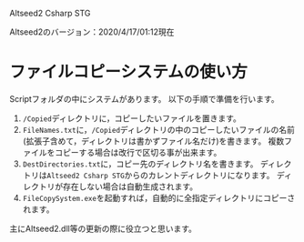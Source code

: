 Altseed2 Csharp STG

Altseed2のバージョン：2020/4/17/01:12現在

# ファイルコピーシステムの使い方

Scriptフォルダの中にシステムがあります。
以下の手順で準備を行います。

1. `/Copied`ディレクトリに，コピーしたいファイルを置きます。
1. `FileNames.txt`に，`/Copied`ディレクトリの中のコピーしたいファイルの名前(拡張子含めて，ディレクトリは書かずファイル名だけ)を書きます。  複数ファイルをコピーする場合は改行で区切る事が出来ます。
1. `DestDirectories.txt`に，コピー先のディレクトリ名を書きます。  ディレクトリは`Altseed2 Csharp STG`からのカレントディレクトリになります。  ディレクトリが存在しない場合は自動生成されます。
1. `FileCopySystem.exe`を起動すれば，自動的に全指定ディレクトリにコピーされます。

主にAltseed2.dll等の更新の際に役立つと思います。